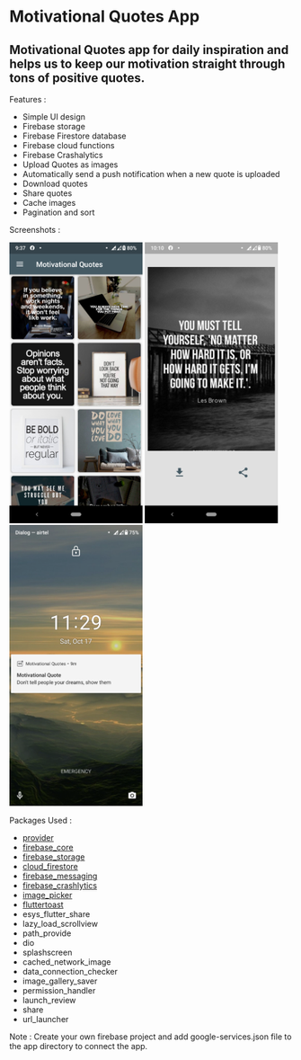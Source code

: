 # Motivational Quotes App

## Motivational Quotes app for daily inspiration and helps us to keep our motivation straight through tons of positive quotes.

Features : 
  - Simple UI design
  - Firebase storage
  - Firebase Firestore database
  - Firebase cloud functions
  - Firebase Crashalytics
  - Upload Quotes as images
  - Automatically send a push notification when a new quote is uploaded
  - Download quotes
  - Share quotes
  - Cache images
  - Pagination and sort

Screenshots : 

<img src="https://github.com/SithumDilanga/Motivational-Quotes-App/blob/master/screenshots/first.png" height=500/>  <img src="https://github.com/SithumDilanga/Motivational-Quotes-App/blob/master/screenshots/second.png" height=500/>  <img src="https://github.com/SithumDilanga/Motivational-Quotes-App/blob/master/screenshots/third.png" height=500/> 

Packages Used :
  - [provider](https://pub.dev/packages/provider)
  - [firebase_core](https://pub.dev/packages/firebase_core)
  - [firebase_storage](https://pub.dev/packages/firebase_storage)
  - [cloud_firestore](https://pub.dev/packages/cloud_firestore)
  - [firebase_messaging](https://pub.dev/packages/firebase_messaging)
  - [firebase_crashlytics](https://pub.dev/packages/firebase_crashlytics)
  - [image_picker](https://pub.dev/packages/image_picker)
  - [fluttertoast](https://pub.dev/packages/fluttertoast)
  - esys_flutter_share
  - lazy_load_scrollview
  - path_provide
  - dio
  - splashscreen
  - cached_network_image
  - data_connection_checker
  - image_gallery_saver
  - permission_handler
  - launch_review
  - share
  - url_launcher

Note : Create your own firebase project and add google-services.json file to the app directory to connect the app.

